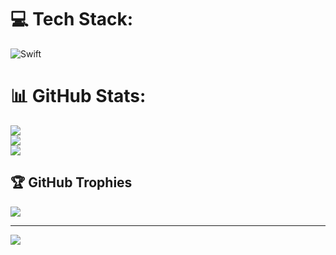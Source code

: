 
# 💻 Tech Stack:
![Swift](https://img.shields.io/badge/swift-F54A2A?style=for-the-badge&logo=swift&logoColor=white)
# 📊 GitHub Stats:
![](https://github-readme-stats.vercel.app/api?username=Wilton-Garcia&theme=dark&hide_border=false&include_all_commits=true&count_private=true)<br/>
![](https://nirzak-streak-stats.vercel.app/?user=Wilton-Garcia&theme=dark&hide_border=false)<br/>
![](https://github-readme-stats.vercel.app/api/top-langs/?username=Wilton-Garcia&theme=dark&hide_border=false&include_all_commits=true&count_private=true&layout=compact)

## 🏆 GitHub Trophies
![](https://github-profile-trophy.vercel.app/?username=Wilton-Garcia&theme=radical&no-frame=false&no-bg=true&margin-w=4)

---
[![](https://visitcount.itsvg.in/api?id=Wilton-Garcia&icon=0&color=0)](https://visitcount.itsvg.in)

<!-- Proudly created with GPRM ( https://gprm.itsvg.in ) -->